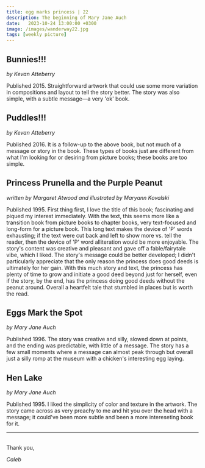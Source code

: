 ```yaml
---
title: egg marks princess | 22
description: The beginning of Mary Jane Auch
date:   2023-10-24 13:00:00 +0300
image: /images/wanderway22.jpg
tags: [weekly picture]
---
```


## Bunnies!!!

*by Kevan Atteberry*

Published 2015. Straightforward artwork that could use some more variation in compositions and layout to tell the story better. The story was also simple, with a subtle message—a very 'ok' book.

## Puddles!!!

*by Kevan Atteberry*

Published 2016. It is a follow-up to the above book, but not much of a message or story in the book. These types of books just are different from what I'm looking for or desiring from picture books; these books are too simple.

## Princess Prunella and the Purple Peanut

*written by Margaret Atwood and illustrated by Maryann Kovalski*

Published 1995. First thing first, I love the title of this book; fascinating and piqued my interest immediately. With the text, this seems more like a transition book from picture books to chapter books, very text-focused and long-form for a picture book. This long text makes the device of 'P' words exhausting; if the text were cut back and left to show more vs. tell the reader, then the device of 'P' word alliteration would be more enjoyable. The story's content was creative and pleasant and gave off a fable/fairytale vibe, which I liked. The story's message could be better developed; I didn't particularly appreciate that the only reason the princess does good deeds is ultimately for her gain. With this much story and text, the princess has plenty of time to grow and initiate a good deed beyond just for herself, even if the story, by the end, has the princess doing good deeds without the peanut around. Overall a heartfelt tale that stumbled in places but is worth the read.

## Eggs Mark the Spot

*by Mary Jane Auch*

Published 1996. The story was creative and silly, slowed down at points, and the ending was predictable, with little of a message. The story has a few small moments where a message can almost peak through but overall just a silly romp at the museum with a chicken's interesting egg laying.

## Hen Lake

*by Mary Jane Auch*

Published 1995. I liked the simplicity of color and texture in the artwork. The story came across as very preachy to me and hit you over the head with a message; it could've been more subtle and been a more intereseting book for it.

***

<br>
Thank you,

*Caleb*